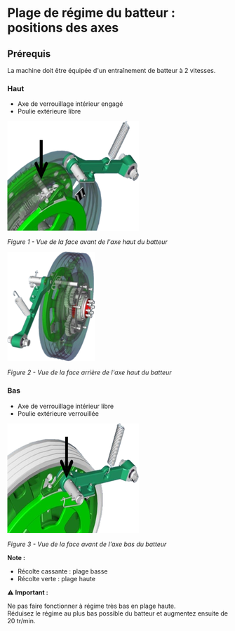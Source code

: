# Plage de régime du batteur : positions des axes
## Prérequis

La machine doit être équipée d'un entraînement de batteur à 2 vitesses.

### Haut

* Axe de verrouillage intérieur engagé
* Poulie extérieure libre

<img src="images/Image15.png" alt="vue face avant axe haut batteur" width="300" height="250">

*Figure 1 - Vue de la face avant de l'axe haut du batteur*

<img src="images/Image17.png" alt="vue face arrière axe haut batteur" width="200" height="250">

*Figure 2 - Vue de la face arrière de l'axe haut du batteur*

### Bas

* Axe de verrouillage intérieur libre
* Poulie extérieure verrouillée

<img src="images/Image16.png" alt="axe bas batteur" width="300" height="250">

*Figure 3 - Vue de la face avant de l'axe bas du batteur*

**Note :**
* Récolte cassante : plage basse
* Récolte verte : plage haute


<div class="alert-warning">
  <strong>⚠️ Important :</strong>
</div>

Ne pas faire fonctionner à régime très bas en plage haute.  
Réduisez le régime au plus bas possible du batteur et augmentez ensuite de 20 tr/min.

